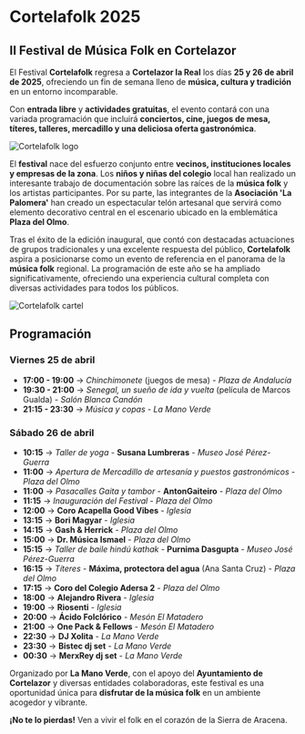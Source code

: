 ﻿# Cortelafolk 2025
## II Festival de Música Folk en Cortelazor

El Festival **Cortelafolk** regresa a **Cortelazor la Real** los días **25 y 26 de abril de 2025**, ofreciendo un fin de semana lleno de **música, cultura y tradición** en un entorno incomparable.

Con **entrada libre** y **actividades gratuitas**, el evento contará con una variada programación que incluirá **conciertos, cine, juegos de mesa, títeres, talleres, mercadillo y una deliciosa oferta gastronómica**.

![Cortelafolk logo](/images/blog/2025-03-31-cortelafolk-2025/cortelafolk-logo.jpg)

El **festival** nace del esfuerzo conjunto entre **vecinos, instituciones locales y empresas de la zona**. Los **niños y niñas del colegio** local han realizado un interesante trabajo de documentación sobre las raíces de la **música folk** y los artistas participantes. Por su parte, las integrantes de la **Asociación 'La Palomera'** han creado un espectacular telón artesanal que servirá como elemento decorativo central en el escenario ubicado en la emblemática **Plaza del Olmo**.

Tras el éxito de la edición inaugural, que contó con destacadas actuaciones de grupos tradicionales y una excelente respuesta del público, **Cortelafolk** aspira a posicionarse como un evento de referencia en el panorama de la **música folk** regional. La programación de este año se ha ampliado significativamente, ofreciendo una experiencia cultural completa con diversas actividades para todos los públicos.

![Cortelafolk cartel](/images/blog/2025-03-31-cortelafolk-2025/phonto.jpg)

## Programación

### Viernes 25 de abril
* **17:00 - 19:00** → *Chinchimonete* (juegos de mesa) - *Plaza de Andalucía*
* **19:30 - 21:00** → *Senegal, un sueño de ida y vuelta* (película de Marcos Gualda) - *Salón Blanca Candón*
* **21:15 - 23:30** → *Música y copas* - *La Mano Verde*

### Sábado 26 de abril
* **10:15** → *Taller de yoga* - **Susana Lumbreras** - *Museo José Pérez-Guerra*
* **11:00** → *Apertura de Mercadillo de artesanía y puestos gastronómicos* - *Plaza del Olmo*
* **11:00** → *Pasacalles Gaita y tambor* - **AntonGaiteiro** - *Plaza del Olmo*
* **11:15** → *Inauguración del Festival* - *Plaza del Olmo*
* **12:00** → **Coro Acapella Good Vibes** - *Iglesia*
* **13:15** → **Bori Magyar** - *Iglesia*
* **14:15** → **Gash & Herrick** - *Plaza del Olmo*
* **15:00** → **Dr. Música Ismael** - *Plaza del Olmo*
* **15:15** → *Taller de baile hindú kathak* - **Purnima Dasgupta** - *Museo José Pérez-Guerra*
* **16:15** → *Títeres* - **Máxima, protectora del agua** (Ana Santa Cruz) - *Plaza del Olmo*
* **17:15** → **Coro del Colegio Adersa 2** - *Plaza del Olmo*
* **18:00** → **Alejandro Rivera** - *Iglesia*
* **19:00** → **Riosenti** - *Iglesia*
* **20:00** → **Ácido Folclórico** - *Mesón El Matadero*
* **21:00** → **One Pack & Fellows** - *Mesón El Matadero*
* **22:30** → **DJ Xolita** - *La Mano Verde*
* **23:30** → **Bistec dj set** - *La Mano Verde*
* **00:30** → **MerxRey dj set** - *La Mano Verde*

Organizado por **La Mano Verde**, con el apoyo del **Ayuntamiento de Cortelazor** y diversas entidades colaboradoras, este festival es una oportunidad única para **disfrutar de la música folk** en un ambiente acogedor y vibrante.

**¡No te lo pierdas!** Ven a vivir el folk en el corazón de la Sierra de Aracena.